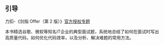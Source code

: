 
## 引导
力扣-《剑指 Offer（第 2 版）》[官方授权专题](https://leetcode-cn.com/problemset/lcof/)

本书精选谷歌、微软等知名IT企业的典型面试题，系统地总结了如何在面试时写出高质量代码，如何优化代码效率，以及分析、解决难题的常用方法。



